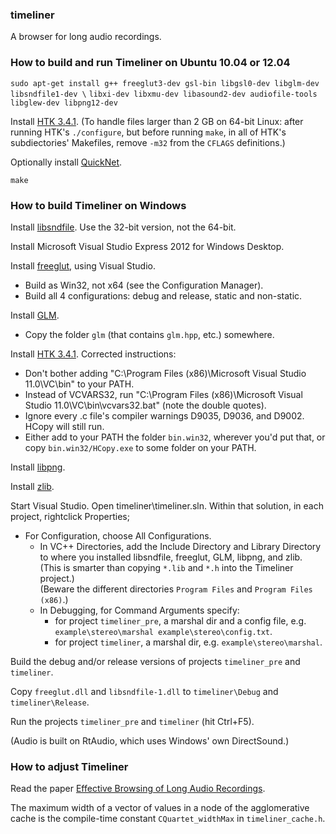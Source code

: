 ### timeliner

A browser for long audio recordings.

### How to build and run Timeliner on Ubuntu 10.04 or 12.04

`sudo apt-get install g++ freeglut3-dev gsl-bin libgsl0-dev libglm-dev libsndfile1-dev \`
`libxi-dev libxmu-dev libasound2-dev audiofile-tools libglew-dev libpng12-dev`

Install [HTK 3.4.1](http://htk.eng.cam.ac.uk).
(To handle files larger than 2 GB on 64-bit Linux:
after running HTK's `./configure`, but before running `make`,
in all of HTK's subdiectories' Makefiles, remove `-m32` from the `CFLAGS` definitions.)

Optionally install [QuickNet](http://www.icsi.berkeley.edu/Speech/qn.html).

`make`

### How to build Timeliner on Windows

Install [libsndfile](http://www.mega-nerd.com/libsndfile/#Download).
Use the 32-bit version, not the 64-bit.

Install Microsoft Visual Studio Express 2012 for Windows Desktop.

Install [freeglut](http://freeglut.sourceforge.net), using Visual Studio.
- Build as Win32, not x64 (see the Configuration Manager).
- Build all 4 configurations: debug and release, static and non-static.

Install [GLM](http://glm.g-truc.net).
- Copy the folder `glm` (that contains `glm.hpp`, etc.) somewhere.

Install [HTK 3.4.1](http://htk.eng.cam.ac.uk).  Corrected instructions:
- Don't bother adding "C:\Program Files (x86)\Microsoft Visual Studio 11.0\VC\bin" to your PATH.
- Instead of VCVARS32, run "C:\Program Files (x86)\Microsoft Visual Studio 11.0\VC\bin\vcvars32.bat" (note the double quotes).
- Ignore every .c file's compiler warnings D9035, D9036, and D9002.  HCopy will still run.
- Either add to your PATH the folder `bin.win32`, wherever you'd put that,
or copy `bin.win32/HCopy.exe` to some folder on your PATH.

Install [libpng](http://gnuwin32.sourceforge.net/packages/libpng.htm).

Install [zlib](http://zlib.net/).

Start Visual Studio.  Open timeliner\timeliner.sln.
Within that solution, in each project, rightclick Properties;
*   For Configuration, choose All Configurations.
    *   In VC++ Directories, add the Include Directory and Library Directory to where you installed libsndfile, freeglut, GLM, libpng, and zlib.
            (This is smarter than copying `*.lib` and `*.h` into the Timeliner project.)  
            (Beware the different directories `Program Files` and `Program Files (x86)`.)
    *   In Debugging, for Command Arguments specify:
    	* for project `timeliner_pre`, a marshal dir and a config file, e.g. `example\stereo\marshal example\stereo\config.txt`.
    	* for project `timeliner`, a marshal dir, e.g. `example\stereo\marshal`.

Build the debug and/or release versions of projects `timeliner_pre` and `timeliner`.

Copy `freeglut.dll` and `libsndfile-1.dll` to `timeliner\Debug` and `timeliner\Release`.

Run the projects `timeliner_pre` and `timeliner` (hit Ctrl+F5).

(Audio is built on RtAudio, which uses Windows' own DirectSound.)

### How to adjust Timeliner

Read the paper [Effective Browsing of Long Audio Recordings](http://zx81.isl.uiuc.edu/camilleg/acmmm12.pdf).

The maximum width of a vector of values in a node of the agglomerative cache
is the compile-time constant `CQuartet_widthMax` in `timeliner_cache.h`.
